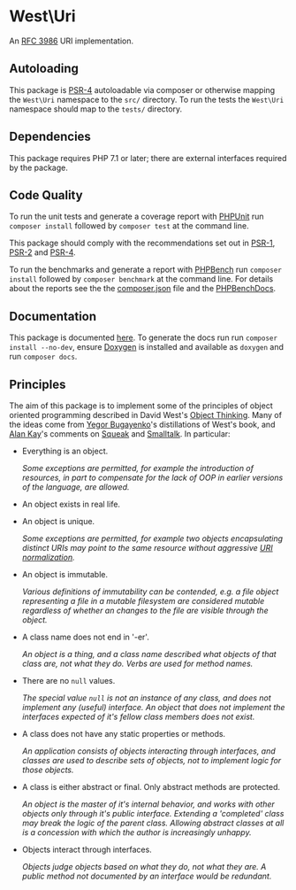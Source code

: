 # West\\Uri

An [RFC 3986][] URI implementation.


## Autoloading

This package is [PSR-4][] autoloadable via composer or otherwise mapping the `West\Uri`
namespace to the `src/` directory.  To run the tests the `West\Uri` namespace should map
to the `tests/` directory.


## Dependencies

This package requires PHP 7.1 or later; there are external interfaces required by the package.


## Code Quality

To run the unit tests and generate a coverage report with [PHPUnit][] run
`composer install` followed by `composer test` at the command line.

This package should comply with the recommendations set out in [PSR-1][], [PSR-2][]
and [PSR-4][].

To run the benchmarks and generate a report with [PHPBench][] run `composer install`
followed by `composer benchmark` at the command line.  For details about the
reports see the the [composer.json][] file and the [PHPBenchDocs][].


## Documentation

This package is documented [here](./docs/index.md).  To generate the docs run
run `composer install --no-dev`, ensure [Doxygen][] is installed and available
as `doxygen` and run `composer docs`.


## Principles

The aim of this package is to implement some of the principles of object oriented programming
described in David West's [Object Thinking][].  Many of the ideas come from [Yegor Bugayenko][]'s
distillations of West's book, and [Alan Kay][]'s comments on [Squeak][] and [Smalltalk][].
In particular:

- Everything is an object.

  _Some exceptions are permitted, for example the introduction of resources, in part to compensate
  for the lack of OOP in earlier versions of the language, are allowed._

- An object exists in real life.

- An object is unique.

  _Some exceptions are permitted, for example two objects encapsulating distinct URIs may point to the
  same resource without aggressive [URI normalization](https://en.wikipedia.org/wiki/URL_normalization)._

- An object is immutable.

  _Various definitions of immutability can be contended, e.g. a file object representing a file in a
  mutable filesystem are considered mutable regardless of whether an changes to the file are visible through the object._

- A class name does not end in '-er'.

  _An object is a thing, and a class name described what objects of that class are, not what they do.
  Verbs are used for method names._

- There are no `null` values.

  _The special value `null` is not an instance of any class, and does not implement any (useful) interface. An object that does not
  implement the interfaces expected of it's fellow class members does not exist._

- A class does not have any static properties or methods.

  _An application consists of objects interacting through interfaces, and classes are used to describe sets of objects, not
  to implement logic for those objects._

- A class is either abstract or final. Only abstract methods are protected.

  _An object is the master of it's internal behavior, and works with other objects only through it's public interface. Extending a 'completed' class
  may break the logic of the parent class. Allowing abstract classes at all is a concession with which the author is increasingly unhappy._

- Objects interact through interfaces.

  _Objects judge objects based on what they do, not what they are.  A public method not documented by an interface would be redundant._


[PSR-1]: https://github.com/php-fig/fig-standards/blob/master/accepted/PSR-1-basic-coding-standard.md
[PSR-2]: https://github.com/php-fig/fig-standards/blob/master/accepted/PSR-2-coding-style-guide.md
[PSR-4]: https://github.com/php-fig/fig-standards/blob/master/accepted/PSR-4-autoloader.md
[RFC 3986]: https://www.ietf.org/rfc/rfc3986.txt
[Composer]: http://getcomposer.org/
[Doxygen]: http://www.stack.nl/~dimitri/doxygen/
[PHPUnit]: http://phpunit.de/
[PHPBench]: https://github.com/phpbench/phpbench
[PHPBenchDocs]: http://phpbench.readthedocs.io/en/latest/
[west-php/uri]: https://packagist.org/packages/aura/di
[composer.json]: ./composer.json
[Object Thinking]: http://davewest.us/product/object-thinking/
[Yegor Bugayenko]: http://www.yegor256.com/
[Alan Kay]: https://en.wikipedia.org/wiki/Alan_Kay/
[Squeak]: http://squeak.org/
[Smalltalk]: https://en.wikipedia.org/wiki/Smalltalk
